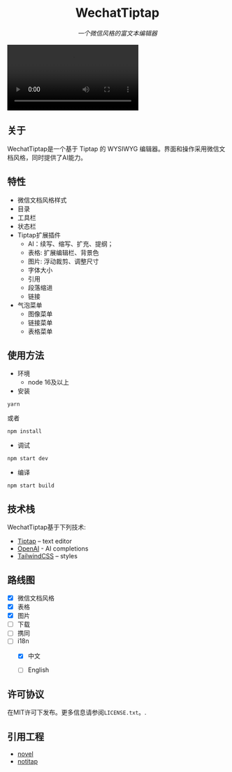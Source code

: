 <div align="center">
<h1 align="center">WechatTiptap</h1>
<span><i>一个微信风格的富文本编辑器</i></span>
</div>
<br/>
<video  src="https://user-images.githubusercontent.com/74090594/279589586-c4916f1a-6704-4e45-b9ed-e841f654b194.mp4" type="video/mp4"> </video> 
<br/>

## 关于
WechatTiptap是一个基于 Tiptap 的 WYSIWYG 编辑器。界面和操作采用微信文档风格，同时提供了AI能力。

## 特性
- 微信文档风格样式
- 目录
- 工具栏
- 状态栏
- Tiptap扩展插件
  - AI：续写、缩写、扩充、提纲；
  - 表格: 扩展编辑栏、背景色
  - 图片: 浮动裁剪、调整尺寸
  - 字体大小
  - 引用
  - 段落缩进
  - 链接
- 气泡菜单
  - 图像菜单
  - 链接菜单
  - 表格菜单

## 使用方法
- 环境
  - node 16及以上
- 安装
```
yarn
```
或者
```
npm install
```
- 调试
```
npm start dev
```
- 编译
```
npm start build
```

## 技术栈
WechatTiptap基于下列技术:
- [Tiptap](https://tiptap.dev/) – text editor
- [OpenAI](https://openai.com/) - AI completions
- [TailwindCSS](https://tailwindcss.com/) – styles


## 路线图
- [x] 微信文档风格
- [x] 表格
- [x] 图片
- [ ] 下载
- [ ] 携同
- [ ] i18n
  - [x] 中文
  - [ ] English


## 许可协议
在MIT许可下发布。更多信息请参阅`LICENSE.txt`。.

## 引用工程
- [novel](https://github.com/steven-tey/novel)
- [notitap](https://github.com/sereneinserenade/notitap)

